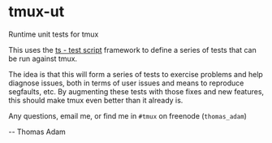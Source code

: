 # tmux-ut
Runtime unit tests for tmux

This uses the [ts - test script](https://github.com/thinkerbot/ts) framework
to define a series of tests that can be run against tmux.

The idea is that this will form a series of tests to exercise problems and
help diagnose issues, both in terms of user issues and means to reproduce
segfaults, etc.  By augmenting these tests with those fixes and new
features, this should make tmux even better than it already is.

Any questions, email me, or find me in `#tmux` on freenode (`thomas_adam`)

-- Thomas Adam
